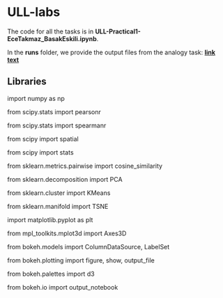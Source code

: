 # ULL-labs
The code for all the tasks is in **ULL-Practical1-EceTakmaz_BasakEskili.ipynb**.

In the **runs** folder, we provide the output files from the analogy task: __[link text](https://github.com/ecekt/ULL-lab-1/tree/master/runs)__



## Libraries

import numpy as np


from scipy.stats import pearsonr

from scipy.stats import spearmanr

from scipy import spatial

from scipy import stats


from sklearn.metrics.pairwise import cosine_similarity

from sklearn.decomposition import PCA

from sklearn.cluster import KMeans

from sklearn.manifold import TSNE


import matplotlib.pyplot as plt


from mpl_toolkits.mplot3d import Axes3D


from bokeh.models import ColumnDataSource, LabelSet

from bokeh.plotting import figure, show, output_file

from bokeh.palettes import d3

from bokeh.io import output_notebook

